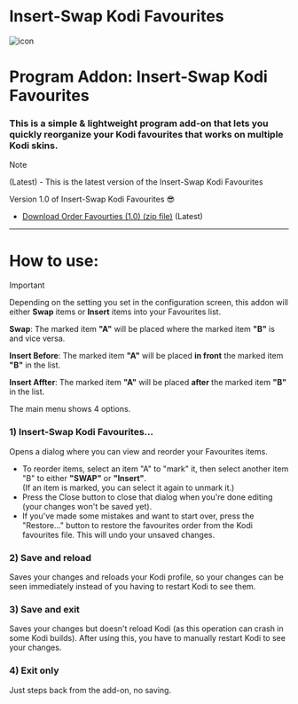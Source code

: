 # Insert-Swap Kodi Favourites
![icon](https://github.com/M-Borsch/OrderFavourtites/blob/master/icon.png)  

# Program Addon: Insert-Swap Kodi Favourites

### This is a simple & lightweight program add-on that lets you quickly reorganize your Kodi favourites that works on multiple Kodi skins.
> [!NOTE]
> (Latest) - This is the latest version of the Insert-Swap Kodi Favourites

Version 1.0 of Insert-Swap Kodi Favourites :sunglasses:
-  <a href="https://github.com/M-Borsch/OrderFavourtites/releases/tag/OrderFavourites-1.0">Download Order Favourties (1.0) (zip file)</a> (Latest)
-------------------------------
# How to use:

> [!IMPORTANT]
> Depending on the setting you set in the configuration screen, this addon will either **Swap** items or **Insert** items into your Favourites list.
>
> **Swap**:
>    The marked item **"A"** will be placed where the marked item **"B"** is and vice versa.
>
> **Insert Before**:
>    The marked item **"A"** will be placed **in front** the marked item **"B"** in the list.
>
> **Insert Affter**:
>    The marked item **"A"** will be placed **after** the marked item **"B"** in the list.
> 
The main menu shows 4 options.

### 1) Insert-Swap Kodi Favourites...   
Opens a dialog where you can view and reorder your Favourites items.   
- To reorder items, select an item "A" to "mark" it, then select another item "B" to either **"SWAP"** or **"Insert"**.  
(If an item is marked, you can select it again to unmark it.)  
- Press the Close button to close that dialog when you're done editing (your changes won't be saved yet).  
- If you've made some mistakes and want to start over, press the "Restore..." button to restore the favourites order from the Kodi favourites file. This will undo your unsaved changes.
   
### 2) Save and reload
Saves your changes and reloads your Kodi profile, so your changes can be seen immediately instead of you having to restart Kodi to see them.
   
### 3) Save and exit
Saves your changes but doesn't reload Kodi (as this operation can crash in some Kodi builds). After using this, you have to manually restart Kodi to see your changes.

### 4) Exit only
Just steps back from the add-on, no saving.
